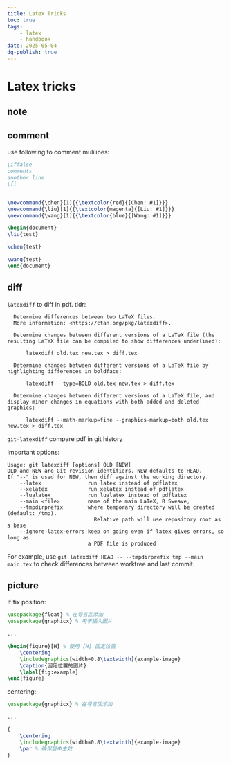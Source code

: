 ```yaml
---
title: Latex Tricks
toc: true
tags:
    - latex
    - handbook
date: 2025-05-04
dg-publish: true
---
```


# Latex tricks

## note

## comment

use following to comment mulilines:

```tex
\iffalse
comments
another line
\fi
```

```tex

\newcommand{\chen}[1]{{\textcolor{red}{[Chen: #1]}}}
\newcommand{\liu}[1]{{\textcolor{magenta}{[Liu: #1]}}}
\newcommand{\wang}[1]{{\textcolor{blue}{[Wang: #1]}}}

\begin{document}
\liu{test}

\chen{test}

\wang{test}
\end{document}
```

## diff

`latexdiff` to diff in pdf. tldr:

```
  Determine differences between two LaTeX files.
  More information: <https://ctan.org/pkg/latexdiff>.

  Determine changes between different versions of a LaTeX file (the resulting LaTeX file can be compiled to show differences underlined):

      latexdiff old.tex new.tex > diff.tex

  Determine changes between different versions of a LaTeX file by highlighting differences in boldface:

      latexdiff --type=BOLD old.tex new.tex > diff.tex

  Determine changes between different versions of a LaTeX file, and display minor changes in equations with both added and deleted graphics:

      latexdiff --math-markup=fine --graphics-markup=both old.tex new.tex > diff.tex

```

`git-latexdiff` compare pdf in git history

Important options:

```
Usage: git latexdiff [options] OLD [NEW]
OLD and NEW are Git revision identifiers. NEW defaults to HEAD.
If "--" is used for NEW, then diff against the working directory.
    --latex               run latex instead of pdflatex
    --xelatex             run xelatex instead of pdflatex
    --lualatex            run lualatex instead of pdflatex
    --main <file>         name of the main LaTeX, R Sweave,
    --tmpdirprefix        where temporary directory will be created (default: /tmp).
                            Relative path will use repository root as a base
    --ignore-latex-errors keep on going even if latex gives errors, so long as
                          a PDF file is produced
```

For example, use `git latexdiff HEAD -- --tmpdirprefix tmp --main main.tex` to check differences between worktree and last commit.

## picture

If fix position:

```tex
\usepackage{float} % 在导言区添加
\usepackage{graphicx} % 用于插入图片

...

\begin{figure}[H] % 使用 [H] 固定位置
    \centering
    \includegraphics[width=0.8\textwidth]{example-image}
    \caption{固定位置的图片}
    \label{fig:example}
\end{figure}
```

centering:

```tex
\usepackage{graphicx} % 在导言区添加

...

{
    \centering
    \includegraphics[width=0.8\textwidth]{example-image}
    \par % 确保居中生效
}
```
